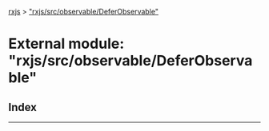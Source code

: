 [rxjs](../README.md) > ["rxjs/src/observable/DeferObservable"](../modules/_rxjs_src_observable_deferobservable_.md)

# External module: "rxjs/src/observable/DeferObservable"

## Index

---

